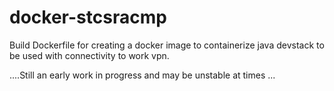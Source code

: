 # docker-stcsracmp
Build Dockerfile for creating a docker image to containerize java devstack to be used with connectivity to work vpn.

....Still an early work in progress and may be unstable at times ...

